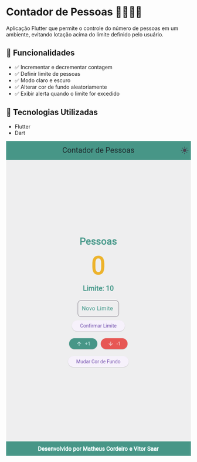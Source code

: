 # Contador de Pessoas 🚶‍♂️🚶‍♀️

Aplicação Flutter que permite o controle do número de pessoas em um ambiente, evitando lotação acima do limite definido pelo usuário.  

## 📌 Funcionalidades
- ✅ Incrementar e decrementar contagem  
- ✅ Definir limite de pessoas  
- ✅ Modo claro e escuro  
- ✅ Alterar cor de fundo aleatoriamente  
- ✅ Exibir alerta quando o limite for excedido  

## 📲 Tecnologias Utilizadas
- Flutter  
- Dart  

![Tela do Aplicativo](assets/imageApp.png)

